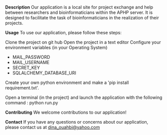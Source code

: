 **Description**
Our application is a local site for project exchange and help between researchers and bioinformaticians within the APHP server. It is designed to facilitate the task of bioinformaticians in the realization of their projects.


**Usage**
To use our application, please follow these steps:

Clone the project on git hub 
Open the project in a text editor
Configure your environment variables (in your Operating System) 

- MAIL_PASSWORD
- MAIL_USERNAME
- SECRET_KEY
- SQLALCHEMY_DATABASE_URI

Create your own python environment and make a 'pip install requirement.txt'.

Open a terminal (in the project) and launch the application with the following command : python run.py

**Contributing**
We welcome contributions to our application! 

**Contact**
If you have any questions or concerns about our application, please contact us at
dina_ouahbi@yahoo.com

